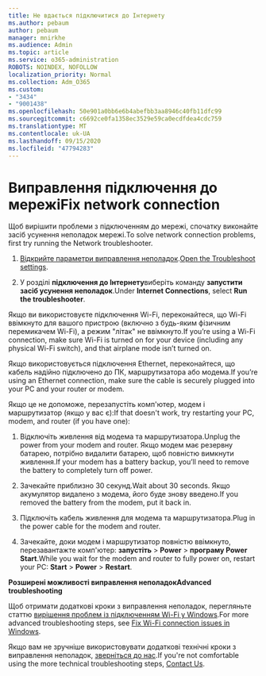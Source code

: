 ```yaml
---
title: Не вдається підключитися до Інтернету
ms.author: pebaum
author: pebaum
manager: mnirkhe
ms.audience: Admin
ms.topic: article
ms.service: o365-administration
ROBOTS: NOINDEX, NOFOLLOW
localization_priority: Normal
ms.collection: Adm_O365
ms.custom:
- "3434"
- "9001438"
ms.openlocfilehash: 50e901a0bb6e6b4abefbb3aa8946c40fb11dfc99
ms.sourcegitcommit: c6692ce0fa1358ec3529e59ca0ecdfdea4cdc759
ms.translationtype: MT
ms.contentlocale: uk-UA
ms.lasthandoff: 09/15/2020
ms.locfileid: "47794283"
---
```

# <a name="fix-network-connection"></a><span data-ttu-id="6ee6f-102">Виправлення підключення до мережі</span><span class="sxs-lookup"><span data-stu-id="6ee6f-102">Fix network connection</span></span>

<span data-ttu-id="6ee6f-103">Щоб вирішити проблеми з підключенням до мережі, спочатку виконайте засіб усунення неполадок мережі.</span><span class="sxs-lookup"><span data-stu-id="6ee6f-103">To solve network connection problems, first try running the Network troubleshooter.</span></span> 

1. <span data-ttu-id="6ee6f-104">[Відкрийте параметри виправлення неполадок](ms-settings:troubleshoot).</span><span class="sxs-lookup"><span data-stu-id="6ee6f-104">[Open the Troubleshoot settings](ms-settings:troubleshoot).</span></span>

2. <span data-ttu-id="6ee6f-105">У розділі **підключення до Інтернету**виберіть команду **запустити засіб усунення неполадок**.</span><span class="sxs-lookup"><span data-stu-id="6ee6f-105">Under **Internet Connections**, select **Run the troubleshooter**.</span></span>

<span data-ttu-id="6ee6f-106">Якщо ви використовуєте підключення Wi-Fi, переконайтеся, що Wi-Fi ввімкнуто для вашого пристрою (включно з будь-яким фізичним перемикачем Wi-Fi), а режим "літак" не ввімкнуто.</span><span class="sxs-lookup"><span data-stu-id="6ee6f-106">If you’re using a Wi-Fi connection, make sure Wi-Fi is turned on for your device (including any physical Wi-Fi switch), and that airplane mode isn’t turned on.</span></span>

<span data-ttu-id="6ee6f-107">Якщо використовується підключення Ethernet, переконайтеся, що кабель надійно підключено до ПК, маршрутизатора або модема.</span><span class="sxs-lookup"><span data-stu-id="6ee6f-107">If you’re using an Ethernet connection, make sure the cable is securely plugged into your PC and your router or modem.</span></span>

<span data-ttu-id="6ee6f-108">Якщо це не допоможе, перезапустіть комп'ютер, модем і маршрутизатор (якщо у вас є):</span><span class="sxs-lookup"><span data-stu-id="6ee6f-108">If that doesn't work, try restarting your PC, modem, and router (if you have one):</span></span>

1. <span data-ttu-id="6ee6f-109">Відключіть живлення від модема та маршрутизатора.</span><span class="sxs-lookup"><span data-stu-id="6ee6f-109">Unplug the power from your modem and router.</span></span> <span data-ttu-id="6ee6f-110">Якщо модем має резервну батарею, потрібно видалити батарею, щоб повністю вимкнути живлення.</span><span class="sxs-lookup"><span data-stu-id="6ee6f-110">If your modem has a battery backup, you’ll need to remove the battery to completely turn off power.</span></span>

2. <span data-ttu-id="6ee6f-111">Зачекайте приблизно 30 секунд.</span><span class="sxs-lookup"><span data-stu-id="6ee6f-111">Wait about 30 seconds.</span></span> <span data-ttu-id="6ee6f-112">Якщо акумулятор видалено з модема, його буде знову введено.</span><span class="sxs-lookup"><span data-stu-id="6ee6f-112">If you removed the battery from the modem, put it back in.</span></span>

3. <span data-ttu-id="6ee6f-113">Підключіть кабель живлення для модема та маршрутизатора.</span><span class="sxs-lookup"><span data-stu-id="6ee6f-113">Plug in the power cable for the modem and router.</span></span>

4. <span data-ttu-id="6ee6f-114">Зачекайте, доки модем і маршрутизатор повністю ввімкнуто, перезавантажте комп'ютер: **запустіть**  >  **Power**  >  **програму Power Start**.</span><span class="sxs-lookup"><span data-stu-id="6ee6f-114">While you wait for the modem and router to fully power on, restart your PC: **Start** > **Power** > **Restart**.</span></span>

<span data-ttu-id="6ee6f-115">**Розширені можливості виправлення неполадок**</span><span class="sxs-lookup"><span data-stu-id="6ee6f-115">**Advanced troubleshooting**</span></span>

<span data-ttu-id="6ee6f-116">Щоб отримати додаткові кроки з виправлення неполадок, перегляньте статтю [вирішення проблем із підключенням Wi-Fi у Windows](https://support.microsoft.com/help/10741?ocid=SMC10741%2F).</span><span class="sxs-lookup"><span data-stu-id="6ee6f-116">For more advanced troubleshooting steps, see [Fix Wi-Fi connection issues in Windows](https://support.microsoft.com/help/10741?ocid=SMC10741%2F).</span></span> 

<span data-ttu-id="6ee6f-117">Якщо вам не зручніше використовувати додаткові технічні кроки з виправлення неполадок, [зверніться до нас](https://support.microsoft.com/contactus).</span><span class="sxs-lookup"><span data-stu-id="6ee6f-117">If you're not comfortable using the more technical troubleshooting steps, [Contact Us](https://support.microsoft.com/contactus).</span></span>
